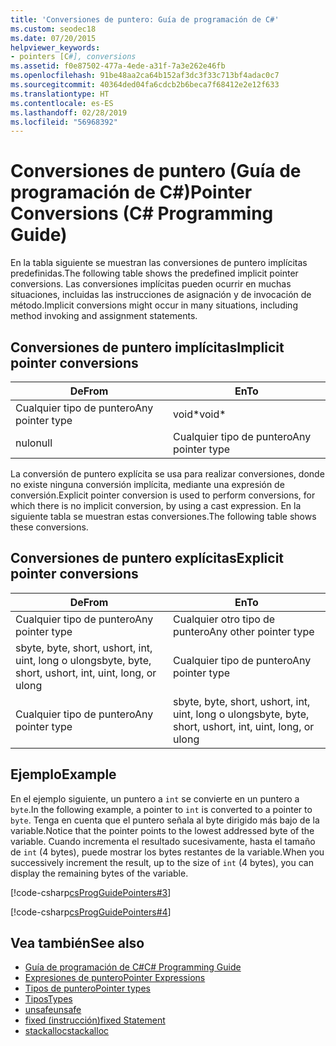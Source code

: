 ```yaml
---
title: 'Conversiones de puntero: Guía de programación de C#'
ms.custom: seodec18
ms.date: 07/20/2015
helpviewer_keywords:
- pointers [C#], conversions
ms.assetid: f0e87502-477a-4ede-a31f-7a3e262e46fb
ms.openlocfilehash: 91be48aa2ca64b152af3dc3f33c713bf4adac0c7
ms.sourcegitcommit: 40364ded04fa6cdcb2b6beca7f68412e2e12f633
ms.translationtype: HT
ms.contentlocale: es-ES
ms.lasthandoff: 02/28/2019
ms.locfileid: "56968392"
---
```

# <a name="pointer-conversions-c-programming-guide"></a><span data-ttu-id="a824c-102">Conversiones de puntero (Guía de programación de C#)</span><span class="sxs-lookup"><span data-stu-id="a824c-102">Pointer Conversions (C# Programming Guide)</span></span>
<span data-ttu-id="a824c-103">En la tabla siguiente se muestran las conversiones de puntero implícitas predefinidas.</span><span class="sxs-lookup"><span data-stu-id="a824c-103">The following table shows the predefined implicit pointer conversions.</span></span> <span data-ttu-id="a824c-104">Las conversiones implícitas pueden ocurrir en muchas situaciones, incluidas las instrucciones de asignación y de invocación de método.</span><span class="sxs-lookup"><span data-stu-id="a824c-104">Implicit conversions might occur in many situations, including method invoking and assignment statements.</span></span>  
  
## <a name="implicit-pointer-conversions"></a><span data-ttu-id="a824c-105">Conversiones de puntero implícitas</span><span class="sxs-lookup"><span data-stu-id="a824c-105">Implicit pointer conversions</span></span>  
  
|<span data-ttu-id="a824c-106">De</span><span class="sxs-lookup"><span data-stu-id="a824c-106">From</span></span>|<span data-ttu-id="a824c-107">En</span><span class="sxs-lookup"><span data-stu-id="a824c-107">To</span></span>|  
|----------|--------|  
|<span data-ttu-id="a824c-108">Cualquier tipo de puntero</span><span class="sxs-lookup"><span data-stu-id="a824c-108">Any pointer type</span></span>|<span data-ttu-id="a824c-109">void\*</span><span class="sxs-lookup"><span data-stu-id="a824c-109">void\*</span></span>|  
|<span data-ttu-id="a824c-110">nulo</span><span class="sxs-lookup"><span data-stu-id="a824c-110">null</span></span>|<span data-ttu-id="a824c-111">Cualquier tipo de puntero</span><span class="sxs-lookup"><span data-stu-id="a824c-111">Any pointer type</span></span>|  
  
 <span data-ttu-id="a824c-112">La conversión de puntero explícita se usa para realizar conversiones, donde no existe ninguna conversión implícita, mediante una expresión de conversión.</span><span class="sxs-lookup"><span data-stu-id="a824c-112">Explicit pointer conversion is used to perform conversions, for which there is no implicit conversion, by using a cast expression.</span></span> <span data-ttu-id="a824c-113">En la siguiente tabla se muestran estas conversiones.</span><span class="sxs-lookup"><span data-stu-id="a824c-113">The following table shows these conversions.</span></span>  
  
## <a name="explicit-pointer-conversions"></a><span data-ttu-id="a824c-114">Conversiones de puntero explícitas</span><span class="sxs-lookup"><span data-stu-id="a824c-114">Explicit pointer conversions</span></span>  
  
|<span data-ttu-id="a824c-115">De</span><span class="sxs-lookup"><span data-stu-id="a824c-115">From</span></span>|<span data-ttu-id="a824c-116">En</span><span class="sxs-lookup"><span data-stu-id="a824c-116">To</span></span>|  
|----------|--------|  
|<span data-ttu-id="a824c-117">Cualquier tipo de puntero</span><span class="sxs-lookup"><span data-stu-id="a824c-117">Any pointer type</span></span>|<span data-ttu-id="a824c-118">Cualquier otro tipo de puntero</span><span class="sxs-lookup"><span data-stu-id="a824c-118">Any other pointer type</span></span>|  
|<span data-ttu-id="a824c-119">sbyte, byte, short, ushort, int, uint, long o ulong</span><span class="sxs-lookup"><span data-stu-id="a824c-119">sbyte, byte, short, ushort, int, uint, long, or ulong</span></span>|<span data-ttu-id="a824c-120">Cualquier tipo de puntero</span><span class="sxs-lookup"><span data-stu-id="a824c-120">Any pointer type</span></span>|  
|<span data-ttu-id="a824c-121">Cualquier tipo de puntero</span><span class="sxs-lookup"><span data-stu-id="a824c-121">Any pointer type</span></span>|<span data-ttu-id="a824c-122">sbyte, byte, short, ushort, int, uint, long o ulong</span><span class="sxs-lookup"><span data-stu-id="a824c-122">sbyte, byte, short, ushort, int, uint, long, or ulong</span></span>|  
  
## <a name="example"></a><span data-ttu-id="a824c-123">Ejemplo</span><span class="sxs-lookup"><span data-stu-id="a824c-123">Example</span></span>  
 <span data-ttu-id="a824c-124">En el ejemplo siguiente, un puntero a `int` se convierte en un puntero a `byte`.</span><span class="sxs-lookup"><span data-stu-id="a824c-124">In the following example, a pointer to `int` is converted to a pointer to `byte`.</span></span> <span data-ttu-id="a824c-125">Tenga en cuenta que el puntero señala al byte dirigido más bajo de la variable.</span><span class="sxs-lookup"><span data-stu-id="a824c-125">Notice that the pointer points to the lowest addressed byte of the variable.</span></span> <span data-ttu-id="a824c-126">Cuando incrementa el resultado sucesivamente, hasta el tamaño de `int` (4 bytes), puede mostrar los bytes restantes de la variable.</span><span class="sxs-lookup"><span data-stu-id="a824c-126">When you successively increment the result, up to the size of `int` (4 bytes), you can display the remaining bytes of the variable.</span></span>  
  
 [!code-csharp[csProgGuidePointers#3](~/samples/snippets/csharp/VS_Snippets_VBCSharp/csProgGuidePointers/CS/Pointers2.cs#3)]  
  
 [!code-csharp[csProgGuidePointers#4](~/samples/snippets/csharp/VS_Snippets_VBCSharp/csProgGuidePointers/CS/Pointers.cs#4)]  
  
## <a name="see-also"></a><span data-ttu-id="a824c-127">Vea también</span><span class="sxs-lookup"><span data-stu-id="a824c-127">See also</span></span>

- [<span data-ttu-id="a824c-128">Guía de programación de C#</span><span class="sxs-lookup"><span data-stu-id="a824c-128">C# Programming Guide</span></span>](../../../csharp/programming-guide/index.md)
- [<span data-ttu-id="a824c-129">Expresiones de puntero</span><span class="sxs-lookup"><span data-stu-id="a824c-129">Pointer Expressions</span></span>](../../../csharp/programming-guide/unsafe-code-pointers/pointer-expressions.md)
- [<span data-ttu-id="a824c-130">Tipos de puntero</span><span class="sxs-lookup"><span data-stu-id="a824c-130">Pointer types</span></span>](../../../csharp/programming-guide/unsafe-code-pointers/pointer-types.md)
- [<span data-ttu-id="a824c-131">Tipos</span><span class="sxs-lookup"><span data-stu-id="a824c-131">Types</span></span>](../../../csharp/language-reference/keywords/types.md)
- [<span data-ttu-id="a824c-132">unsafe</span><span class="sxs-lookup"><span data-stu-id="a824c-132">unsafe</span></span>](../../../csharp/language-reference/keywords/unsafe.md)
- [<span data-ttu-id="a824c-133">fixed (instrucción)</span><span class="sxs-lookup"><span data-stu-id="a824c-133">fixed Statement</span></span>](../../../csharp/language-reference/keywords/fixed-statement.md)
- [<span data-ttu-id="a824c-134">stackalloc</span><span class="sxs-lookup"><span data-stu-id="a824c-134">stackalloc</span></span>](../../../csharp/language-reference/keywords/stackalloc.md)
